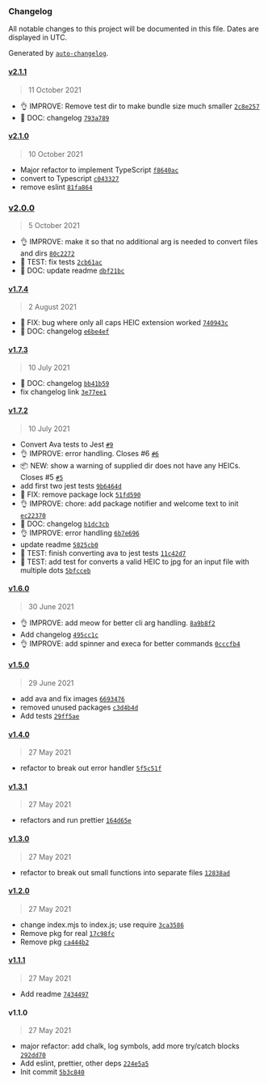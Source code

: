 ### Changelog

All notable changes to this project will be documented in this file. Dates are displayed in UTC.

Generated by [`auto-changelog`](https://github.com/CookPete/auto-changelog).

#### [v2.1.1](https://github.com/gness1804/heic-to-jpg/compare/v2.1.0...v2.1.1)

> 11 October 2021

- 👌 IMPROVE: Remove test dir to make bundle size much smaller [`2c8e257`](https://github.com/gness1804/heic-to-jpg/commit/2c8e25702ef3ad07c26d7932861341d718c6147e)
- 📖 DOC: changelog [`793a789`](https://github.com/gness1804/heic-to-jpg/commit/793a7899c6850b4aec27a6b74507557eb2412938)

#### [v2.1.0](https://github.com/gness1804/heic-to-jpg/compare/v2.0.0...v2.1.0)

> 10 October 2021

- Major refactor to implement TypeScript [`f8640ac`](https://github.com/gness1804/heic-to-jpg/commit/f8640acc0d23b569e24f05a34bcecb90a5dfca41)
- convert to Typescript [`c043327`](https://github.com/gness1804/heic-to-jpg/commit/c0433277028ddd5b3304c30b56773b669e7753ff)
- remove eslint [`81fa864`](https://github.com/gness1804/heic-to-jpg/commit/81fa86420113b373a852b2e20afd9f513fa9f2db)

### [v2.0.0](https://github.com/gness1804/heic-to-jpg/compare/v1.7.4...v2.0.0)

> 5 October 2021

- 👌 IMPROVE: make it so that no additional arg is needed to convert files and dirs [`80c2272`](https://github.com/gness1804/heic-to-jpg/commit/80c2272b9b0c9622956a35ca25906b83071571b3)
- 🤖 TEST: fix tests [`2cb61ac`](https://github.com/gness1804/heic-to-jpg/commit/2cb61ac64ad4f2f63cb128db0de8b3cf1706025b)
- 📖 DOC: update readme [`dbf21bc`](https://github.com/gness1804/heic-to-jpg/commit/dbf21bc0ebdd37ff0e22536ce356e9fcca485025)

#### [v1.7.4](https://github.com/gness1804/heic-to-jpg/compare/v1.7.3...v1.7.4)

> 2 August 2021

- 🐛 FIX: bug where only all caps HEIC extension worked [`740943c`](https://github.com/gness1804/heic-to-jpg/commit/740943c6015eafe5a80c4692912555175349635a)
- 📖 DOC: changelog [`e6be4ef`](https://github.com/gness1804/heic-to-jpg/commit/e6be4efcaeea0079219b2e79bbd3394b4828e2ce)

#### [v1.7.3](https://github.com/gness1804/heic-to-jpg/compare/v1.7.2...v1.7.3)

> 10 July 2021

- 📖 DOC: changelog [`bb41b59`](https://github.com/gness1804/heic-to-jpg/commit/bb41b59036436a17d42ed6eff9d8cd18d0e9c405)
- fix changelog link [`3e77ee1`](https://github.com/gness1804/heic-to-jpg/commit/3e77ee13d537a9b29e0c62647556e0d82e652a74)

#### [v1.7.2](https://github.com/gness1804/heic-to-jpg/compare/v1.6.0...v1.7.2)

> 10 July 2021

- Convert Ava tests to Jest [`#9`](https://github.com/gness1804/heic-to-jpg/pull/9)
- 👌 IMPROVE: error handling. Closes #6 [`#6`](https://github.com/gness1804/heic-to-jpg/issues/6)
- 📦 NEW: show a warning of supplied dir does not have any HEICs. Closes #5 [`#5`](https://github.com/gness1804/heic-to-jpg/issues/5)
- add first two jest tests [`9b6464d`](https://github.com/gness1804/heic-to-jpg/commit/9b6464dfaf06d853ab0fcc68c159e93e569308c2)
- 🐛 FIX: remove package lock [`51fd590`](https://github.com/gness1804/heic-to-jpg/commit/51fd5907058a60123a24d251ba3079d0364e9393)
- 👌 IMPROVE:  chore: add package notifier and welcome text to init [`ec22370`](https://github.com/gness1804/heic-to-jpg/commit/ec223703651fd4c304c4c59596fcaf41bc902049)
- 📖 DOC: changelog [`b1dc3cb`](https://github.com/gness1804/heic-to-jpg/commit/b1dc3cbb06c325c418f588794e35df74524bf70d)
- 👌 IMPROVE: error handling [`6b7e696`](https://github.com/gness1804/heic-to-jpg/commit/6b7e696901c3624fcf2b3f1afefcb1f41c339f72)
- update readme [`5825cb0`](https://github.com/gness1804/heic-to-jpg/commit/5825cb07d9644e94149571a79a133770468df598)
- 🤖 TEST: finish converting ava to jest tests [`11c42d7`](https://github.com/gness1804/heic-to-jpg/commit/11c42d7463538647ef327274447b74d338c5cb56)
- 🤖 TEST: add test for converts a valid HEIC to jpg for an input file with multiple dots [`5bfcceb`](https://github.com/gness1804/heic-to-jpg/commit/5bfcceb3267f89a32323047f1bb8db20cc7dcabf)

#### [v1.6.0](https://github.com/gness1804/heic-to-jpg/compare/v1.5.0...v1.6.0)

> 30 June 2021

- 👌 IMPROVE: add meow for better cli arg handling. [`8a9b8f2`](https://github.com/gness1804/heic-to-jpg/commit/8a9b8f25682f00e87f4521036c9a07567aa3ff70)
- Add changelog [`495cc1c`](https://github.com/gness1804/heic-to-jpg/commit/495cc1ce35f7278d5c768f5c8ae7b941dad72879)
- 👌 IMPROVE: add spinner and execa for better commands [`0cccfb4`](https://github.com/gness1804/heic-to-jpg/commit/0cccfb4b32942ee3116001b36efc12026cb51948)

#### [v1.5.0](https://github.com/gness1804/heic-to-jpg/compare/v1.4.0...v1.5.0)

> 29 June 2021

- add ava and fix images [`6693476`](https://github.com/gness1804/heic-to-jpg/commit/66934760b7e00721e91e03d3162c0faa3dc4b73e)
- removed unused packages [`c3d4b4d`](https://github.com/gness1804/heic-to-jpg/commit/c3d4b4d4d1edb351f09eb7bdbc0e72817f045f99)
- Add tests [`29ff5ae`](https://github.com/gness1804/heic-to-jpg/commit/29ff5aeccaa2ee80de066698d61019b45190bde7)

#### [v1.4.0](https://github.com/gness1804/heic-to-jpg/compare/v1.3.1...v1.4.0)

> 27 May 2021

- refactor to break out error handler [`5f5c51f`](https://github.com/gness1804/heic-to-jpg/commit/5f5c51f2a3b654ab63349841fa64c47d9a94ce4d)

#### [v1.3.1](https://github.com/gness1804/heic-to-jpg/compare/v1.3.0...v1.3.1)

> 27 May 2021

- refactors and run prettier [`164d65e`](https://github.com/gness1804/heic-to-jpg/commit/164d65e35ea09e74004e9f1bc7fc50dbc87fa4b6)

#### [v1.3.0](https://github.com/gness1804/heic-to-jpg/compare/v1.2.0...v1.3.0)

> 27 May 2021

- refactor to break out small functions into separate files [`12838ad`](https://github.com/gness1804/heic-to-jpg/commit/12838addaa2f51af25021716e46dd71523f2fa71)

#### [v1.2.0](https://github.com/gness1804/heic-to-jpg/compare/v1.1.1...v1.2.0)

> 27 May 2021

- change index.mjs to index.js; use require [`3ca3586`](https://github.com/gness1804/heic-to-jpg/commit/3ca358662e65e108c620fb969b2101bee6175436)
- Remove pkg for real [`17c98fc`](https://github.com/gness1804/heic-to-jpg/commit/17c98fc5aebb8e552a9c78318372819bebdd5fad)
- Remove pkg [`ca444b2`](https://github.com/gness1804/heic-to-jpg/commit/ca444b2fadac016031660f387da9048b4a6d7c16)

#### [v1.1.1](https://github.com/gness1804/heic-to-jpg/compare/v1.1.0...v1.1.1)

> 27 May 2021

- Add readme [`7434497`](https://github.com/gness1804/heic-to-jpg/commit/7434497e2d85934973740f4f17f59454b89fff38)

#### v1.1.0

> 27 May 2021

- major refactor: add chalk, log symbols, add more try/catch blocks [`292dd70`](https://github.com/gness1804/heic-to-jpg/commit/292dd7077ef2fe4481354c95ffc4be3796cefbb0)
- Add eslint, prettier, other deps [`224e5a5`](https://github.com/gness1804/heic-to-jpg/commit/224e5a5b0539ec1d1563e81ad385a075f8a381d7)
- Init commit [`5b3c840`](https://github.com/gness1804/heic-to-jpg/commit/5b3c8400e1698dc7b029b9a55eb28582e78074c4)
